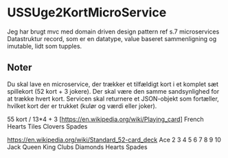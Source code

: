 
# USSUge2KortMicroService

Jeg har brugt mvc med domain driven design pattern ref s.7 microservices 
Datastruktur record, som er en datatype, value baseret sammenligning og imutable, lidt  som tupples.


Noter
-----

Du skal lave en microservice, der trækker et tilfældigt kort i et komplet sæt spillekort (52 kort + 3 jokere). Der skal være den samme sandsynlighed for at trække hvert kort.
Servicen skal returnere et JSON-objekt som fortæller, hvilket kort der er trukket (kulør og værdi eller joker).

55 kort / 13*4 + 3
[https://en.wikipedia.org/wiki/Playing_card]
French
  Hearts
	Tiles
	Clovers
	Spades

https://en.wikipedia.org/wiki/Standard_52-card_deck
	Ace	2	3	4	5	6	7	8	9	10	Jack	Queen	King
 Clubs Diamonds Hearts Spades


